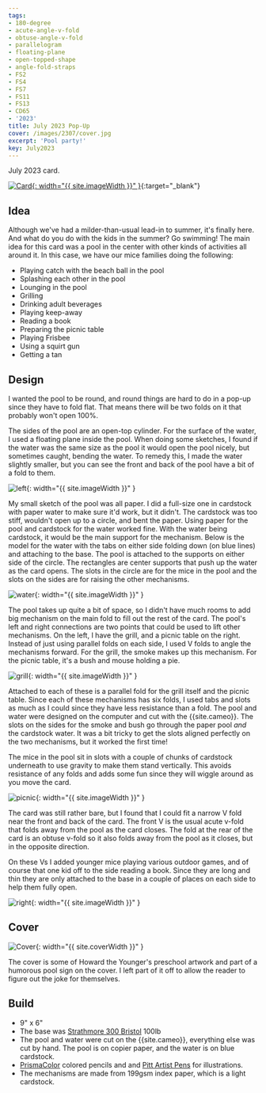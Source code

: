 ```yaml
---
tags:
- 180-degree
- acute-angle-v-fold
- obtuse-angle-v-fold
- parallelogram
- floating-plane
- open-topped-shape
- angle-fold-straps
- FS2
- FS4
- FS7
- FS11
- FS13
- CD65
- '2023'
title: July 2023 Pop-Up
cover: /images/2307/cover.jpg
excerpt: 'Pool party!'
key: July2023
---
```

July 2023 card.

[![Card]({{site.baseurl}}/images/2307/popup.gif){: width="{{ site.imageWidth }}" }](/images/2307/popup.gif "Click to replay in a new tab"){:target="_blank"}

## Idea

Although we've had a milder-than-usual lead-in to summer, it's finally here. And what do you do with the kids in the summer? Go swimming! The main idea for this card was a pool in the center with other kinds of activities all around it. In this case, we have our mice families doing the following:

- Playing catch with the beach ball in the pool
- Splashing each other in the pool
- Lounging in the pool
- Grilling
- Drinking adult beverages
- Playing keep-away
- Reading a book
- Preparing the picnic table
- Playing Frisbee
- Using a squirt gun
- Getting a tan

## Design

I wanted the pool to be round, and round things are hard to do in a pop-up since they have to fold flat. That means there will be two folds on it that probably won't open 100%.

The sides of the pool are an open-top cylinder. For the surface of the water, I used a floating plane inside the pool. When doing some sketches, I found if the water was the same size as the pool it would open the pool nicely, but sometimes caught, bending the water. To remedy this, I made the water slightly smaller, but you can see the front and back of the pool have a bit of a fold to them.

![left]({{site.baseurl}}/images/2307/left.jpg){: width="{{ site.imageWidth }}" }

My small sketch of the pool was all paper. I did a full-size one in cardstock with paper water to make sure it'd work, but it didn't. The cardstock was too stiff, wouldn't open up to a circle, and bent the paper. Using paper for the pool and cardstock for the water worked fine. With the water being cardstock, it would be the main support for the mechanism. Below is the model for the water with the tabs on either side folding down (on blue lines) and attaching to the base. The pool is attached to the supports on either side of the circle. The rectangles are center supports that push up the water as the card opens. The slots in the circle are for the mice in the pool and the slots on the sides are for raising the other mechanisms.

![water]({{site.baseurl}}/images/2307/water.jpg){: width="{{ site.imageWidth }}" }

The pool takes up quite a bit of space, so I didn't have much rooms to add big mechanism on the main fold to fill out the rest of the card. The pool's left and right connections are two points that could be used to lift other mechanisms. On the left, I have the grill, and a picnic table on the right. Instead of just using parallel folds on each side, I used V folds to angle the mechanisms forward. For the grill, the smoke makes up this mechanism. For the picnic table, it's a bush and mouse holding a pie.

![grill]({{site.baseurl}}/images/2307/grill.jpg){: width="{{ site.imageWidth }}" }

Attached to each of these is a parallel fold for the grill itself and the picnic table. Since each of these mechanisms has six folds, I used tabs and slots as much as I could since they have less resistance than a fold. The pool and water were designed on the computer and cut with the {{site.cameo}}. The slots on the sides for the smoke and bush go through the paper pool *and* the cardstock water. It was a bit tricky to get the slots aligned perfectly on the two mechanisms, but it worked the first time!

The mice in the pool sit in slots with a couple of chunks of cardstock underneath to use gravity to make them stand vertically. This avoids resistance of any folds and adds some fun since they will wiggle around as you move the card.

![picnic]({{site.baseurl}}/images/2307/picnic.jpg){: width="{{ site.imageWidth }}" }

The card was still rather bare, but I found that I could fit a narrow V fold near the front and back of the card. The front V is the usual acute v-fold that folds away from the pool as the card closes. The fold at the rear of the card is an obtuse v-fold so it also folds away from the pool as it closes, but in the opposite direction.

On these Vs I added younger mice playing various outdoor games, and of course that one kid off to the side reading a book. Since they are long and thin they are only attached to the base in a couple of places on each side to help them fully open.

![right]({{site.baseurl}}/images/2307/right.jpg){: width="{{ site.imageWidth }}" }

## Cover

![Cover]({{site.baseurl}}{{page.cover}}){: width="{{ site.coverWidth }}" }

The cover is some of Howard the Younger's preschool artwork and part of a humorous pool sign on the cover. I left part of it off to allow the reader to figure out the joke for themselves.

## Build

- 9" x 6"
- The base was [Strathmore 300 Bristol](/supplies.html#strathmore-300-bristol) 100lb
- The pool and water were cut on the {{site.cameo}}, everything else was cut by hand. The pool is on copier paper, and the water is on blue cardstock.
- [PrismaColor](/supplies.html#prismacolor-colored-pencils) colored pencils and and [Pitt Artist Pens](/supplies.html#faber-castell-pitt-artist-pens) for illustrations.
- The mechanisms are made from 199gsm index paper, which is a light cardstock.
